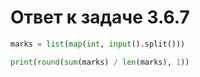 # Ответ к задаче 3.6.7

```python
marks = list(map(int, input().split()))

print(round(sum(marks) / len(marks), 1))
```
